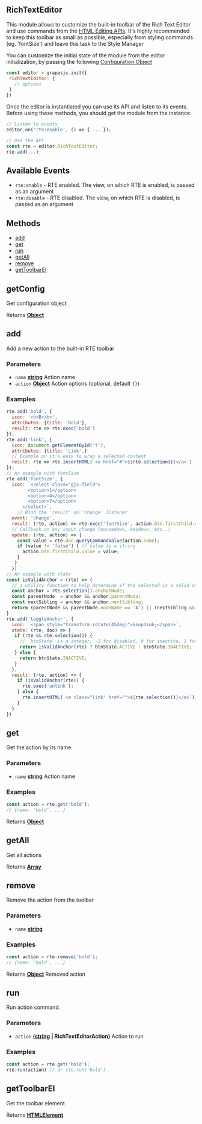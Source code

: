 <!-- Generated by documentation.js. Update this documentation by updating the source code. -->

## RichTextEditor

This module allows to customize the built-in toolbar of the Rich Text Editor and use commands from the [HTML Editing APIs][1].
It's highly recommended to keep this toolbar as small as possible, especially from styling commands (eg. 'fontSize') and leave this task to the Style Manager

You can customize the initial state of the module from the editor initialization, by passing the following [Configuration Object][2]

```js
const editor = grapesjs.init({
 richTextEditor: {
   // options
 }
})
```

Once the editor is instantiated you can use its API and listen to its events. Before using these methods, you should get the module from the instance.

```js
// Listen to events
editor.on('rte:enable', () => { ... });

// Use the API
const rte = editor.RichTextEditor;
rte.add(...);
```

## Available Events

*   `rte:enable` - RTE enabled. The view, on which RTE is enabled, is passed as an argument
*   `rte:disable` - RTE disabled. The view, on which RTE is disabled, is passed as an argument

## Methods

*   [add][3]
*   [get][4]
*   [run][5]
*   [getAll][6]
*   [remove][7]
*   [getToolbarEl][8]

## getConfig

Get configuration object

Returns **[Object][9]** 

## add

Add a new action to the built-in RTE toolbar

### Parameters

*   `name` **[string][10]** Action name
*   `action` **[Object][9]** Action options (optional, default `{}`)

### Examples

```javascript
rte.add('bold', {
  icon: '<b>B</b>',
  attributes: {title: 'Bold'},
  result: rte => rte.exec('bold')
});
rte.add('link', {
  icon: document.getElementById('t'),
  attributes: {title: 'Link',}
  // Example on it's easy to wrap a selected content
  result: rte => rte.insertHTML(`<a href="#">${rte.selection()}</a>`)
});
// An example with fontSize
rte.add('fontSize', {
  icon: `<select class="gjs-field">
        <option>1</option>
        <option>4</option>
        <option>7</option>
      </select>`,
    // Bind the 'result' on 'change' listener
  event: 'change',
  result: (rte, action) => rte.exec('fontSize', action.btn.firstChild.value),
  // Callback on any input change (mousedown, keydown, etc..)
  update: (rte, action) => {
    const value = rte.doc.queryCommandValue(action.name);
    if (value != 'false') { // value is a string
      action.btn.firstChild.value = value;
    }
   }
  })
// An example with state
const isValidAnchor = (rte) => {
  // a utility function to help determine if the selected is a valid anchor node
  const anchor = rte.selection().anchorNode;
  const parentNode  = anchor && anchor.parentNode;
  const nextSibling = anchor && anchor.nextSibling;
  return (parentNode && parentNode.nodeName == 'A') || (nextSibling && nextSibling.nodeName == 'A')
}
rte.add('toggleAnchor', {
  icon: `<span style="transform:rotate(45deg)">&supdsub;</span>`,
  state: (rte, doc) => {
   if (rte && rte.selection()) {
     // `btnState` is a integer, -1 for disabled, 0 for inactive, 1 for active
     return isValidAnchor(rte) ? btnState.ACTIVE : btnState.INACTIVE;
   } else {
     return btnState.INACTIVE;
   }
  },
  result: (rte, action) => {
    if (isValidAnchor(rte)) {
      rte.exec('unlink');
    } else {
      rte.insertHTML(`<a class="link" href="">${rte.selection()}</a>`);
    }
  }
})
```

## get

Get the action by its name

### Parameters

*   `name` **[string][10]** Action name

### Examples

```javascript
const action = rte.get('bold');
// {name: 'bold', ...}
```

Returns **[Object][9]** 

## getAll

Get all actions

Returns **[Array][11]** 

## remove

Remove the action from the toolbar

### Parameters

*   `name` **[string][10]** 

### Examples

```javascript
const action = rte.remove('bold');
// {name: 'bold', ...}
```

Returns **[Object][9]** Removed action

## run

Run action command.

### Parameters

*   `action` **([string][10] | RichTextEditorAction)** Action to run

### Examples

```javascript
const action = rte.get('bold');
rte.run(action) // or rte.run('bold')
```

## getToolbarEl

Get the toolbar element

Returns **[HTMLElement][12]** 

[1]: https://developer.mozilla.org/en-US/docs/Web/API/Document/execCommand

[2]: https://github.com/GrapesJS/grapesjs/blob/master/src/rich_text_editor/config/config.ts

[3]: #add

[4]: #get

[5]: #run

[6]: #getall

[7]: #remove

[8]: #gettoolbarel

[9]: https://developer.mozilla.org/docs/Web/JavaScript/Reference/Global_Objects/Object

[10]: https://developer.mozilla.org/docs/Web/JavaScript/Reference/Global_Objects/String

[11]: https://developer.mozilla.org/docs/Web/JavaScript/Reference/Global_Objects/Array

[12]: https://developer.mozilla.org/docs/Web/HTML/Element
